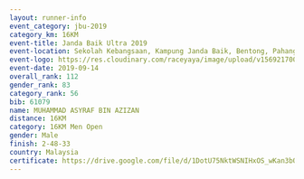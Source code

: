 ```yaml
---
layout: runner-info 
event_category: jbu-2019 
category_km: 16KM 
event-title: Janda Baik Ultra 2019 
event-location: Sekolah Kebangsaan, Kampung Janda Baik, Bentong, Pahang, Malaysia 
event-logo: https://res.cloudinary.com/raceyaya/image/upload/v1569217009/logo/janda-baik_vch1pc.jpg 
event-date: 2019-09-14
overall_rank: 112
gender_rank: 83
category_rank: 56
bib: 61079
name: MUHAMMAD ASYRAF BIN AZIZAN
distance: 16KM
category: 16KM Men Open
gender: Male
finish: 2-48-33
country: Malaysia
certificate: https://drive.google.com/file/d/1DotU75NktWSNIHxOS_wKan3bQu3tncAS/view?usp=sharing
---
```

